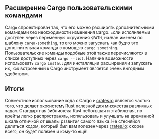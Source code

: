 ## Расширение Cargo пользовательскими командами

Cargo спроектирован так, что его можно расширять дополнительными командами без необходимости изменения Cargo. Если исполняемый доступен через переменную окружения `$PATH`, назван именем по шаблону `cargo-something`, то его можно запускать как будто это дополнительная команда с помощью `cargo something`. Пользовательские команды подобные этой также перечисляются в списке доступных через `cargo --list`. Наличие возможности использовать `cargo install` для инсталляции расширения и запускать их, как встроенный в Cargo инструмент является очень выгодным удобством.

## Итоги

Совместное использование кода с Cargo и [crates.io](https://crates.io/)<comment></comment> является частью того, что делает экосистему Rust полезной для множества различных задач. Стандартная библиотека Rust небольшая и стабильная, но крейты легко распространять, использовать и улучшать на временной шкале отличной от шкалы развития самого языка. Не стесняйся делиться кодом, который был вам полезен через [crates.io](https://crates.io/)<comment></comment>; скорее всего, он будет полезен и кому-то ещё!
